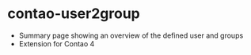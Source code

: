 # contao-user2group

* Summary page showing an overview of the defined user and groups
* Extension for Contao 4
